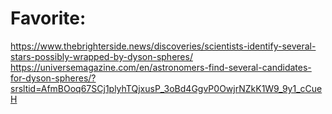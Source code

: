 # Favorite:
https://www.thebrighterside.news/discoveries/scientists-identify-several-stars-possibly-wrapped-by-dyson-spheres/
https://universemagazine.com/en/astronomers-find-several-candidates-for-dyson-spheres/?srsltid=AfmBOoq67SCj1plyhTQjxusP_3oBd4GgvP0OwjrNZkK1W9_9y1_cCueH
